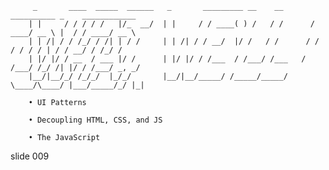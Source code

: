         _       ____  _____  ______   _       _________ __    __       __________ _    ____________
        | |     / / / / /   |/_  __/  | |     / / ____( ) /   / /      / ____/ __ \ |  / / ____/ __ \
        | | /| / / /_/ / /| | / /     | | /| / / __/  |/ /   / /      / /   / / / / | / / __/ / /_/ /
        | |/ |/ / __  / ___ |/ /      | |/ |/ / /___  / /___/ /___   / /___/ /_/ /| |/ / /___/ _, _/
        |__/|__/_/ /_/_/  |_/_/       |__/|__/_____/ /_____/_____/   \____/\____/ |___/_____/_/ |_|

        • UI Patterns

        • Decoupling HTML, CSS, and JS

        • The JavaScript

















































































slide 009
